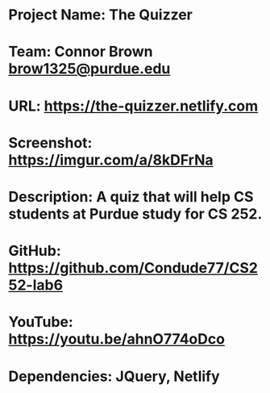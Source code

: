 # Project Name: The Quizzer
# Team: Connor Brown brow1325@purdue.edu
# URL: https://the-quizzer.netlify.com
# Screenshot: https://imgur.com/a/8kDFrNa
# Description: A quiz that will help CS students at Purdue study for CS 252.
# GitHub: https://github.com/Condude77/CS252-lab6
# YouTube: https://youtu.be/ahnO774oDco
# Dependencies: JQuery, Netlify
